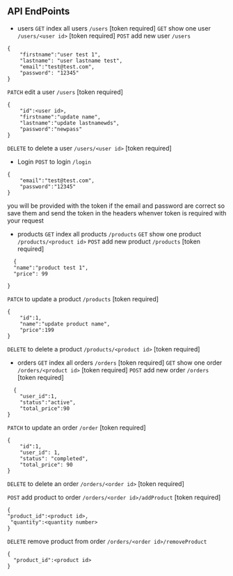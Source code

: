 ## API EndPoints

- users
  `GET` index all users `/users` [token required]
  `GET` show one user `/users/<user id>` [token required]
  `POST` add new user `/users`

```
{
    "firstname":"user test 1",
    "lastname": "user lastname test",
    "email":"test@test.com",
    "password": "12345"
}
```

`PATCH` edit a user `/users` [token required]

```
{
    "id":<user id>,
    "firstname":"update name",
    "lastname":"update lastnamewds",
    "password":"newpass"
}
```

`DELETE` to delete a user `/users/<user id>` [token required]

- Login
  `POST` to login `/login`

```
{
    "email":"test@test.com",
    "password":"12345"
}
```

you will be provided with the token if the email and password are correct so save them and send the token in the headers whenver token is required with your request

- products
  `GET` index all products `/products`
  `GET` show one product `/products/<product id>`
  `POST` add new product `/products` [token required]

```
  {
  "name":"product test 1",
  "price": 99

}
```

`PATCH` to update a product `/products` [token required]

```
{
    "id":1,
    "name":"update product name",
    "price":199
}
```

`DELETE` to delete a product `/products/<product id>` [token required]

- orders
  `GET` index all orders `/orders` [token required]
  `GET` show one order `/orders/<product id>` [token required]
  `POST` add new order `/orders` [token required]

```
  {
    "user_id":1,
    "status":"active",
    "total_price":90
}
```

`PATCH` to update an order `/order` [token required]

```
{
    "id":1,
    "user_id": 1,
    "status": "completed",
    "total_price": 90
}
```

`DELETE` to delete an order `/orders/<order id>` [token required]

`POST` add product to order `/orders/<order id>/addProduct` [token required]

```
{
"product_id":<product id>,
 "quantity":<quantity number>
}
```

`DELETE` remove product from order `/orders/<order id>/removeProduct`

```
{
  "product_id":<product id>
}
```
